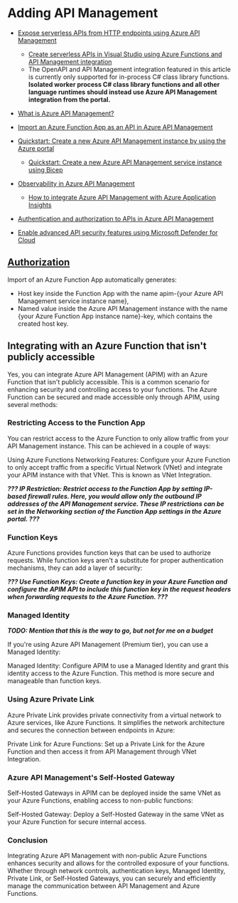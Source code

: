 # Adding API Management

- [Expose serverless APIs from HTTP endpoints using Azure API Management](https://learn.microsoft.com/en-gb/azure/azure-functions/functions-openapi-definition)

  - [Create serverless APIs in Visual Studio using Azure Functions and API Management integration](https://learn.microsoft.com/en-gb/azure/azure-functions/openapi-apim-integrate-visual-studio)
  - The OpenAPI and API Management integration featured in this article is currently only supported for in-process C# class library functions. **Isolated worker process C# class library functions and all other language runtimes should instead use Azure API Management integration from the portal.**

- [What is Azure API Management?](https://learn.microsoft.com/en-us/azure/api-management/api-management-key-concepts)

- [Import an Azure Function App as an API in Azure API Management](https://learn.microsoft.com/en-us/azure/api-management/import-function-app-as-api)

- [Quickstart: Create a new Azure API Management instance by using the Azure portal](https://learn.microsoft.com/en-us/azure/api-management/get-started-create-service-instance)

  - [Quickstart: Create a new Azure API Management service instance using Bicep](https://learn.microsoft.com/en-us/azure/api-management/quickstart-bicep?tabs=CLI)

- [Observability in Azure API Management](https://learn.microsoft.com/en-us/azure/api-management/observability)

  - [How to integrate Azure API Management with Azure Application Insights](https://learn.microsoft.com/en-us/azure/api-management/api-management-howto-app-insights?tabs=rest)

- [Authentication and authorization to APIs in Azure API Management](https://learn.microsoft.com/en-us/azure/api-management/authentication-authorization-overview)

- [Enable advanced API security features using Microsoft Defender for Cloud](https://learn.microsoft.com/en-gb/azure/api-management/protect-with-defender-for-apis?WT.mc_id=Portal-Microsoft_Azure_ApiManagement)

## [Authorization](https://learn.microsoft.com/en-us/azure/api-management/import-function-app-as-api#authorization)

Import of an Azure Function App automatically generates:

- Host key inside the Function App with the name apim-{your Azure API Management service instance name},
- Named value inside the Azure API Management instance with the name {your Azure Function App instance name}-key, which contains the created host key.

## Integrating with an Azure Function that isn't publicly accessible

Yes, you can integrate Azure API Management (APIM) with an Azure Function that isn't publicly accessible. This is a common scenario for enhancing security and controlling access to your functions. The Azure Function can be secured and made accessible only through APIM, using several methods:

### Restricting Access to the Function App

You can restrict access to the Azure Function to only allow traffic from your API Management instance. This can be achieved in a couple of ways:

Using Azure Functions Networking Features: Configure your Azure Function to only accept traffic from a specific Virtual Network (VNet) and integrate your APIM instance with that VNet. This is known as VNet Integration.

**_??? IP Restriction: Restrict access to the Function App by setting IP-based firewall rules. Here, you would allow only the outbound IP addresses of the API Management service. These IP restrictions can be set in the Networking section of the Function App settings in the Azure portal. ???_**

### Function Keys

Azure Functions provides function keys that can be used to authorize requests. While function keys aren't a substitute for proper authentication mechanisms, they can add a layer of security:

**_??? Use Function Keys: Create a function key in your Azure Function and configure the APIM API to include this function key in the request headers when forwarding requests to the Azure Function. ???_**

### Managed Identity

**_TODO: Mention that this is the way to go, but not for me on a budget_**

If you're using Azure API Management (Premium tier), you can use a Managed Identity:

Managed Identity: Configure APIM to use a Managed Identity and grant this identity access to the Azure Function. This method is more secure and manageable than function keys.

### Using Azure Private Link

Azure Private Link provides private connectivity from a virtual network to Azure services, like Azure Functions. It simplifies the network architecture and secures the connection between endpoints in Azure:

Private Link for Azure Functions: Set up a Private Link for the Azure Function and then access it from API Management through VNet Integration.

### Azure API Management's Self-Hosted Gateway

Self-Hosted Gateways in APIM can be deployed inside the same VNet as your Azure Functions, enabling access to non-public functions:

Self-Hosted Gateway: Deploy a Self-Hosted Gateway in the same VNet as your Azure Function for secure internal access.

### Conclusion

Integrating Azure API Management with non-public Azure Functions enhances security and allows for the controlled exposure of your functions. Whether through network controls, authentication keys, Managed Identity, Private Link, or Self-Hosted Gateways, you can securely and efficiently manage the communication between API Management and Azure Functions.
